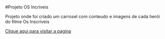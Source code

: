 #Projeto OS Incríveis

Projeto onde foi criado um carrosel com conteudo e imagens de cada herói do filme Os Inscríveis

[Clique aqui para visitar a pagina](https://eu-jompa.github.io/Os-Incriveis/)